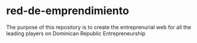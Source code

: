 red-de-emprendimiento
=====================

The purpose of this repository is to create the entreprenurial web for all the leading players on Dominican Republic Entrepreneurship
